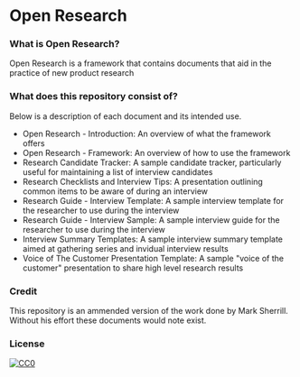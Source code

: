 # Open Research

### What is Open Research?

Open Research is a framework that contains documents that aid in the practice of new product research


### What does this repository consist of?
Below is a description of each document and its intended use.

* Open Research - Introduction: An overview of what the framework offers
* Open Research - Framework: An overview of how to use the framework
* Research Candidate Tracker: A sample candidate tracker, particularly useful for maintaining a list of interview candidates
* Research Checklists and Interview Tips: A presentation outlining common items to be aware of during an interview
* Research Guide - Interview Template: A sample interview template for the researcher to use during the interview
* Research Guide - Interview Sample: A sample interview guide for the researcher to use during the interview
* Interview Summary Templates: A sample interview summary template aimed at gathering series and invidual interview results
* Voice of The Customer Presentation Template: A sample "voice of the customer" presentation to share high level research results

### Credit

This repository is an ammended version of the work done by Mark Sherrill. Without his effort these documents would note exist.

### License
<p xmlns:dct="http://purl.org/dc/terms/" xmlns:vcard="http://www.w3.org/2001/vcard-rdf/3.0#">
  <a rel="license"
     href="http://creativecommons.org/publicdomain/zero/1.0/">
    <img src="http://i.creativecommons.org/p/zero/1.0/88x31.png" style="border-style: none;" alt="CC0" />
  </a>
  <br />
</p>
